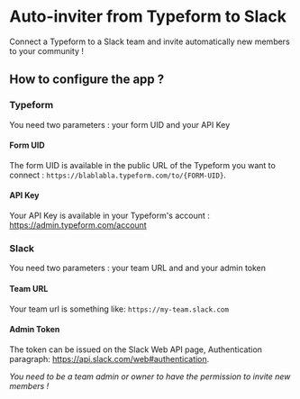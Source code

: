 # Auto-inviter from Typeform to Slack
Connect a Typeform to a Slack team and invite automatically new members to your community !

## How to configure the app ?
### Typeform
You need two parameters : your form UID and your API Key

#### Form UID
The form UID is available in the public URL of the Typeform you want to connect : `https://blablabla.typeform.com/to/{FORM-UID}`.

#### API Key
Your API Key is available in your Typeform's account : https://admin.typeform.com/account

### Slack
You need two parameters : your team URL and and your admin token

#### Team URL
Your team url is something like: `https://my-team.slack.com`

#### Admin Token
The token can be issued on the Slack Web API page, Authentication paragraph: https://api.slack.com/web#authentication.

*You need to be a team admin or owner to have the permission to invite new members !*
